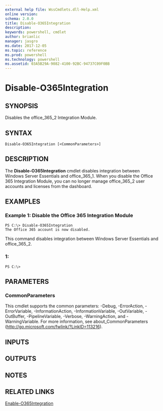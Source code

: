 ```yaml
---
external help file: WssCmdlets.dll-Help.xml
online version: 
schema: 2.0.0
title: Disable-O365Integration
description: 
keywords: powershell, cmdlet
author: brianlic
manager: jasgro
ms.date: 2017-12-05
ms.topic: reference
ms.prod: powershell
ms.technology: powershell
ms.assetid: 03A5B29A-9082-4100-92BC-94737C09F0BB
---
```


# Disable-O365Integration

## SYNOPSIS
Disables the office_365_2 Integration Module.

## SYNTAX

```
Disable-O365Integration [<CommonParameters>]
```

## DESCRIPTION
The **Disable-O365Integration** cmdlet disables integration between Windows Server Essentials and office_365_1.
When you disable the Office 365 Integration Module, you can no longer manage office_365_2 user accounts and licenses from the dashboard.

## EXAMPLES

### Example 1: Disable the Office 365 Integration Module
```
PS C:\> Disable-O365Integration
The Office 365 account is now disabled.
```

This command disables integration between Windows Server Essentials and office_365_2.

### 1:
```
PS C:\>
```

## PARAMETERS

### CommonParameters
This cmdlet supports the common parameters: -Debug, -ErrorAction, -ErrorVariable, -InformationAction, -InformationVariable, -OutVariable, -OutBuffer, -PipelineVariable, -Verbose, -WarningAction, and -WarningVariable. For more information, see about_CommonParameters (http://go.microsoft.com/fwlink/?LinkID=113216).

## INPUTS

## OUTPUTS

## NOTES

## RELATED LINKS

[Enable-O365Integration](./Enable-O365Integration.md)

